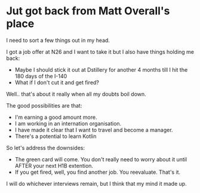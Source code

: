 # Jut got back from Matt Overall's place

I need to sort a few things out in my head.

I got a job offer at N26 and I want to take it but I also have things holding me back:
- Maybe I should stick it out at Dstillery for another 4 months till I hit the 180 days of the I-140
- What if I don't cut it and get fired?

Well.. that's about it really when all my doubts boil down.

The good possibilities are that:
- I'm earning a good amount more.
- I am working in an internation organisation.
- I have made it clear that I want to travel and become a manager.
- There's a potential to learn Kotlin

So let's address the downsides:
- The green card will come. You don't really need to worry about it until AFTER your next H1B extention.
- If you get fired, well, you find another job. You reevaluate. That's it.

I will do whichever interviews remain, but I think that my mind it made up.


